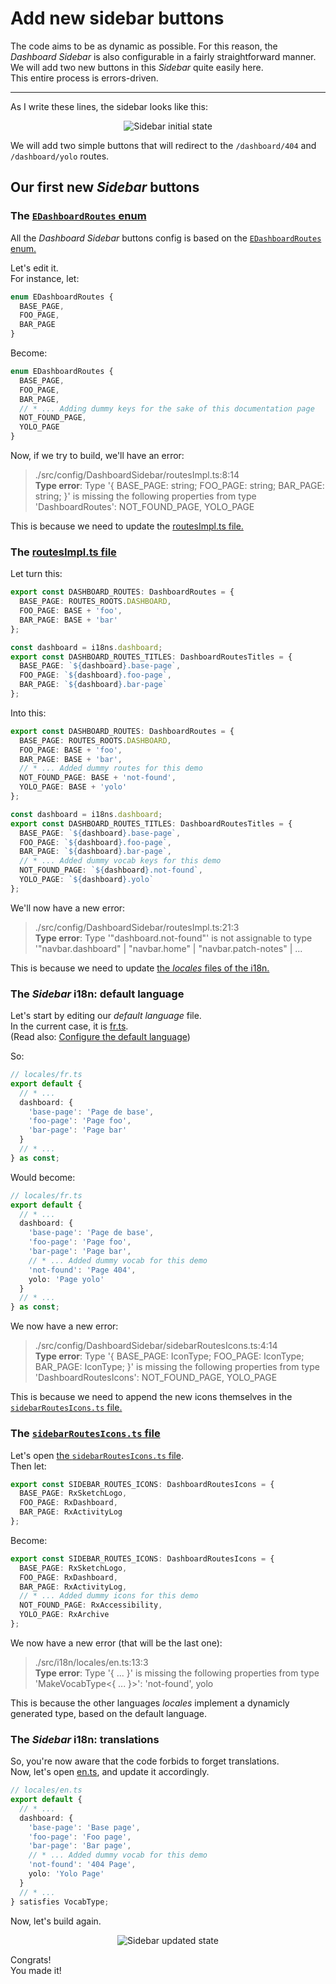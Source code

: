 # Add new sidebar buttons

The code aims to be as dynamic as possible. For this reason, the _Dashboard Sidebar_ is also configurable in a fairly straightforward manner.  
We will add two new buttons in this _Sidebar_ quite easily here.  
This entire process is errors-driven.

---

As I write these lines, the sidebar looks like this:

<p align="center"><img src="./Assets/02.add-new-sidebar-buttons/sidebar-initial-state.png" alt="Sidebar initial state"/></p>

We will add two simple buttons that will redirect to the `/dashboard/404` and `/dashboard/yolo` routes.

## Our first new _Sidebar_ buttons

### The [`EDashboardRoutes` enum](/src/config/DashboardSidebar/utils/RoutesMapping.ts)

All the _Dashboard Sidebar_ buttons config is based on the [`EDashboardRoutes` enum.](/src/config/DashboardSidebar/utils/RoutesMapping.ts)

Let's edit it.  
For instance, let:

```ts
enum EDashboardRoutes {
  BASE_PAGE,
  FOO_PAGE,
  BAR_PAGE
}
```

Become:

```ts
enum EDashboardRoutes {
  BASE_PAGE,
  FOO_PAGE,
  BAR_PAGE,
  // * ... Adding dummy keys for the sake of this documentation page
  NOT_FOUND_PAGE,
  YOLO_PAGE
}
```

Now, if we try to build, we'll have an error:

> ./src/config/DashboardSidebar/routesImpl.ts:8:14  
> **Type error**: Type '{ BASE_PAGE: string; FOO_PAGE: string; BAR_PAGE: string; }' is missing the following properties from type 'DashboardRoutes':
> NOT_FOUND_PAGE, YOLO_PAGE

This is because we need to update the [routesImpl.ts file.](/src/config/DashboardSidebar/routesImpl.ts)

### The [routesImpl.ts file](/src/config/DashboardSidebar/routesImpl.ts)

Let turn this:

```ts
export const DASHBOARD_ROUTES: DashboardRoutes = {
  BASE_PAGE: ROUTES_ROOTS.DASHBOARD,
  FOO_PAGE: BASE + 'foo',
  BAR_PAGE: BASE + 'bar'
};

const dashboard = i18ns.dashboard;
export const DASHBOARD_ROUTES_TITLES: DashboardRoutesTitles = {
  BASE_PAGE: `${dashboard}.base-page`,
  FOO_PAGE: `${dashboard}.foo-page`,
  BAR_PAGE: `${dashboard}.bar-page`
};
```

Into this:

```ts
export const DASHBOARD_ROUTES: DashboardRoutes = {
  BASE_PAGE: ROUTES_ROOTS.DASHBOARD,
  FOO_PAGE: BASE + 'foo',
  BAR_PAGE: BASE + 'bar',
  // * ... Added dummy routes for this demo
  NOT_FOUND_PAGE: BASE + 'not-found',
  YOLO_PAGE: BASE + 'yolo'
};

const dashboard = i18ns.dashboard;
export const DASHBOARD_ROUTES_TITLES: DashboardRoutesTitles = {
  BASE_PAGE: `${dashboard}.base-page`,
  FOO_PAGE: `${dashboard}.foo-page`,
  BAR_PAGE: `${dashboard}.bar-page`,
  // * ... Added dummy vocab keys for this demo
  NOT_FOUND_PAGE: `${dashboard}.not-found`,
  YOLO_PAGE: `${dashboard}.yolo`
};
```

We'll now have a new error:

> ./src/config/DashboardSidebar/routesImpl.ts:21:3  
> **Type error**: Type '"dashboard.not-found"' is not assignable to type '"navbar.dashboard" | "navbar.home" | "navbar.patch-notes" | ...

This is because we need to update [the _locales_ files of the i18n.](/src/i18n/locales/)

### The _Sidebar_ i18n: default language

Let's start by editing our _default language_ file.  
In the current case, it is [fr.ts](/src/i18n/locales/fr.ts).  
(Read also: [Configure the default language](/doc/i18n/01.configure-default-language.md))

So:

```ts
// locales/fr.ts
export default {
  // * ...
  dashboard: {
    'base-page': 'Page de base',
    'foo-page': 'Page foo',
    'bar-page': 'Page bar'
  }
  // * ...
} as const;
```

Would become:

```ts
// locales/fr.ts
export default {
  // * ...
  dashboard: {
    'base-page': 'Page de base',
    'foo-page': 'Page foo',
    'bar-page': 'Page bar',
    // * ... Added dummy vocab for this demo
    'not-found': 'Page 404',
    yolo: 'Page yolo'
  }
  // * ...
} as const;
```

We now have a new error:

> ./src/config/DashboardSidebar/sidebarRoutesIcons.ts:4:14  
> **Type error**: Type '{ BASE_PAGE: IconType; FOO_PAGE: IconType; BAR_PAGE: IconType; }' is missing the following properties from type
> 'DashboardRoutesIcons': NOT_FOUND_PAGE, YOLO_PAGE

This is because we need to append the new icons themselves in the [`sidebarRoutesIcons.ts` file.](/src/config/DashboardSidebar/sidebarRoutesIcons.ts)

### The [`sidebarRoutesIcons.ts` file](/src/config/DashboardSidebar/sidebarRoutesIcons.ts)

Let's open [the `sidebarRoutesIcons.ts` file](/src/config/DashboardSidebar/sidebarRoutesIcons.ts).  
Then let:

```ts
export const SIDEBAR_ROUTES_ICONS: DashboardRoutesIcons = {
  BASE_PAGE: RxSketchLogo,
  FOO_PAGE: RxDashboard,
  BAR_PAGE: RxActivityLog
};
```

Become:

```ts
export const SIDEBAR_ROUTES_ICONS: DashboardRoutesIcons = {
  BASE_PAGE: RxSketchLogo,
  FOO_PAGE: RxDashboard,
  BAR_PAGE: RxActivityLog,
  // * ... Added dummy icons for this demo
  NOT_FOUND_PAGE: RxAccessibility,
  YOLO_PAGE: RxArchive
};
```

We now have a new error (that will be the last one):

> ./src/i18n/locales/en.ts:13:3  
> **Type error**: Type '{ ... }' is missing the following properties from type 'MakeVocabType<{ ... }>': 'not-found', yolo

This is because the other languages _locales_ implement a dynamicly generated type, based on the default language.

### The _Sidebar_ i18n: translations

So, you're now aware that the code forbids to forget translations.  
Now, let's open [en.ts](/src/i18n/locales/en.ts), and update it accordingly.

```ts
// locales/en.ts
export default {
  // * ...
  dashboard: {
    'base-page': 'Base page',
    'foo-page': 'Foo page',
    'bar-page': 'Bar page',
    // * ... Added dummy vocab for this demo
    'not-found': '404 Page',
    yolo: 'Yolo Page'
  }
  // * ...
} satisfies VocabType;
```

Now, let's build again.

<p align="center"><img src="./Assets/02.add-new-sidebar-buttons/sidebar-updated-state.png" alt="Sidebar updated state"/></p>

Congrats!  
You made it!
